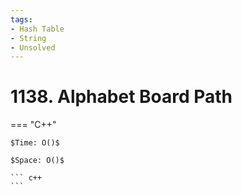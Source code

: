 ```yaml
---
tags:
- Hash Table
- String
- Unsolved
---
```



# 1138. Alphabet Board Path

=== "C++"

    $Time: O()$

    $Space: O()$

    ``` c++
    ```